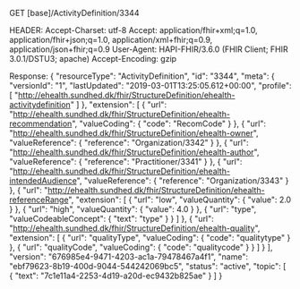 GET [base]/ActivityDefinition/3344

HEADER:
Accept-Charset: utf-8
Accept: application/fhir+xml;q=1.0, application/fhir+json;q=1.0, application/xml+fhir;q=0.9, application/json+fhir;q=0.9
User-Agent: HAPI-FHIR/3.6.0 (FHIR Client; FHIR 3.0.1/DSTU3; apache)
Accept-Encoding: gzip



Response:
{
  "resourceType": "ActivityDefinition",
  "id": "3344",
  "meta": {
    "versionId": "1",
    "lastUpdated": "2019-03-01T13:25:05.612+00:00",
    "profile": [
      "http://ehealth.sundhed.dk/fhir/StructureDefinition/ehealth-activitydefinition"
    ]
  },
  "extension": [
    {
      "url": "http://ehealth.sundhed.dk/fhir/StructureDefinition/ehealth-recommendation",
      "valueCoding": {
        "code": "RecomCode"
      }
    },
    {
      "url": "http://ehealth.sundhed.dk/fhir/StructureDefinition/ehealth-owner",
      "valueReference": {
        "reference": "Organization/3342"
      }
    },
    {
      "url": "http://ehealth.sundhed.dk/fhir/StructureDefinition/ehealth-author",
      "valueReference": {
        "reference": "Practitioner/3341"
      }
    },
    {
      "url": "http://ehealth.sundhed.dk/fhir/StructureDefinition/ehealth-intendedAudience",
      "valueReference": {
        "reference": "Organization/3343"
      }
    },
    {
      "url": "http://ehealth.sundhed.dk/fhir/StructureDefinition/ehealth-referenceRange",
      "extension": [
        {
          "url": "low",
          "valueQuantity": {
            "value": 2.0
          }
        },
        {
          "url": "high",
          "valueQuantity": {
            "value": 4.0
          }
        },
        {
          "url": "type",
          "valueCodeableConcept": {
            "text": "type"
          }
        }
      ]
    },
    {
      "url": "http://ehealth.sundhed.dk/fhir/StructureDefinition/ehealth-quality",
      "extension": [
        {
          "url": "qualityType",
          "valueCoding": {
            "code": "qualitytype"
          }
        },
        {
          "url": "qualityCode",
          "valueCoding": {
            "code": "qualitycode"
          }
        }
      ]
    }
  ],
  "version": "676985e4-9471-4203-ac1a-79478467a4f1",
  "name": "ebf79623-8b19-400d-9044-544242069bc5",
  "status": "active",
  "topic": [
    {
      "text": "7c1e11a4-2253-4d19-a20d-ec9432b825ae"
    }
  ]
}